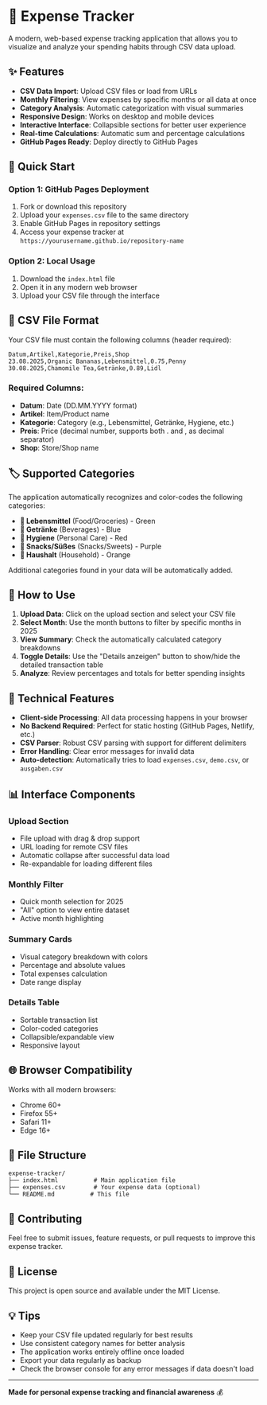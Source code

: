 # 🛒 Expense Tracker

A modern, web-based expense tracking application that allows you to visualize and analyze your spending habits through CSV data upload.

## ✨ Features

- **CSV Data Import**: Upload CSV files or load from URLs
- **Monthly Filtering**: View expenses by specific months or all data at once
- **Category Analysis**: Automatic categorization with visual summaries
- **Responsive Design**: Works on desktop and mobile devices
- **Interactive Interface**: Collapsible sections for better user experience
- **Real-time Calculations**: Automatic sum and percentage calculations
- **GitHub Pages Ready**: Deploy directly to GitHub Pages

## 🚀 Quick Start

### Option 1: GitHub Pages Deployment
1. Fork or download this repository
2. Upload your `expenses.csv` file to the same directory
3. Enable GitHub Pages in repository settings
4. Access your expense tracker at `https://yourusername.github.io/repository-name`

### Option 2: Local Usage
1. Download the `index.html` file
2. Open it in any modern web browser
3. Upload your CSV file through the interface

## 📁 CSV File Format

Your CSV file must contain the following columns (header required):

```csv
Datum,Artikel,Kategorie,Preis,Shop
23.08.2025,Organic Bananas,Lebensmittel,0.75,Penny
30.08.2025,Chamomile Tea,Getränke,0.89,Lidl
```

### Required Columns:
- **Datum**: Date (DD.MM.YYYY format)
- **Artikel**: Item/Product name
- **Kategorie**: Category (e.g., Lebensmittel, Getränke, Hygiene, etc.)
- **Preis**: Price (decimal number, supports both . and , as decimal separator)
- **Shop**: Store/Shop name

## 🏷️ Supported Categories

The application automatically recognizes and color-codes the following categories:
- **🥗 Lebensmittel** (Food/Groceries) - Green
- **🥤 Getränke** (Beverages) - Blue  
- **🧴 Hygiene** (Personal Care) - Red
- **🍿 Snacks/Süßes** (Snacks/Sweets) - Purple
- **🧽 Haushalt** (Household) - Orange

Additional categories found in your data will be automatically added.

## 🎯 How to Use

1. **Upload Data**: Click on the upload section and select your CSV file
2. **Select Month**: Use the month buttons to filter by specific months in 2025
3. **View Summary**: Check the automatically calculated category breakdowns
4. **Toggle Details**: Use the "Details anzeigen" button to show/hide the detailed transaction table
5. **Analyze**: Review percentages and totals for better spending insights

## 🔧 Technical Features

- **Client-side Processing**: All data processing happens in your browser
- **No Backend Required**: Perfect for static hosting (GitHub Pages, Netlify, etc.)
- **CSV Parser**: Robust CSV parsing with support for different delimiters
- **Error Handling**: Clear error messages for invalid data
- **Auto-detection**: Automatically tries to load `expenses.csv`, `demo.csv`, or `ausgaben.csv`

## 📊 Interface Components

### Upload Section
- File upload with drag & drop support  
- URL loading for remote CSV files
- Automatic collapse after successful data load
- Re-expandable for loading different files

### Monthly Filter
- Quick month selection for 2025
- "All" option to view entire dataset
- Active month highlighting

### Summary Cards
- Visual category breakdown with colors
- Percentage and absolute values
- Total expenses calculation
- Date range display

### Details Table
- Sortable transaction list
- Color-coded categories
- Collapsible/expandable view
- Responsive layout

## 🌐 Browser Compatibility

Works with all modern browsers:
- Chrome 60+
- Firefox 55+
- Safari 11+
- Edge 16+

## 📝 File Structure

```
expense-tracker/
├── index.html          # Main application file
├── expenses.csv        # Your expense data (optional)
└── README.md          # This file
```

## 🤝 Contributing

Feel free to submit issues, feature requests, or pull requests to improve this expense tracker.

## 📄 License

This project is open source and available under the MIT License.

## 💡 Tips

- Keep your CSV file updated regularly for best results
- Use consistent category names for better analysis  
- The application works entirely offline once loaded
- Export your data regularly as backup
- Check the browser console for any error messages if data doesn't load

---

**Made for personal expense tracking and financial awareness** 💰
